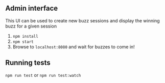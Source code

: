 ## Admin interface

This UI can be used to create new buzz sessions and display the winning buzz for a given session

1. `npm install`
2. `npm start` 
3. Browse to `localhost:8080` and wait for buzzes to come in!

## Running tests

`npm run test` or `npm run test:watch`
